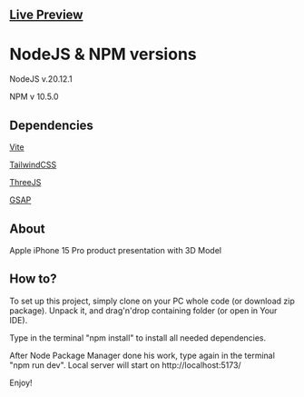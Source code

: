 ## [Live Preview](https://3-d-i-phone-website.vercel.app/)

# NodeJS & NPM versions

NodeJS v.20.12.1

NPM v 10.5.0

## Dependencies

[Vite](https://vitejs.dev/)

[TailwindCSS](https://tailwindcss.com/)

[ThreeJS](https://threejs.org/)

[GSAP](https://gsap.com/)

## About

Apple iPhone 15 Pro product presentation with 3D Model

## How to?

To set up this project, simply clone on your PC whole code (or download zip package). Unpack it, and drag'n'drop containing folder (or open in Your IDE).

Type in the terminal "npm install" to install all needed dependencies.

After Node Package Manager done his work, type again in the terminal "npm run dev". Local server will start on http://localhost:5173/

Enjoy!

